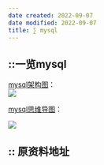 ```yaml
---
date created: 2022-09-07
date modified: 2022-09-07
title: ∑ mysql
---
```


## ::一览mysql

[mysql架构图](https://www.processon.com/diagraming/6098b801637689782cc1f2d4)：  
![](http://image.clickear.top/mysql架构图.png)

[mysql思维导图](https://www.processon.com/mindmap/6096150f637689782cbc516d)：

![](http://image.clickear.top/mysql.png)

## :: 原资料地址
